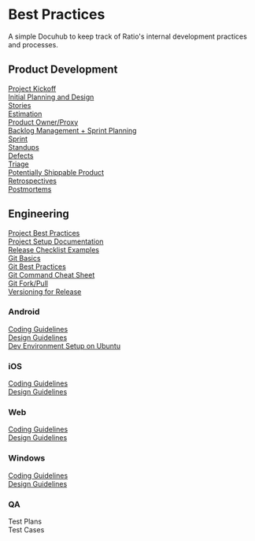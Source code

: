 Best Practices
============

A simple Docuhub to keep track of Ratio's internal development practices and processes.

Product Development
---
[Project Kickoff](../master/pages/project_kickoff.md)  
[Initial Planning and Design](../master/pages/initial_planning_and_design.md)  
[Stories](../master/pages/stories.md)  
[Estimation](../master/pages/estimation.md)  
[Product Owner/Proxy](../master/pages/product_owner_proxy.md)  
[Backlog Management + Sprint Planning](../master/pages/sprint_planning.md)  
[Sprint](../master/pages/sprints.md)  
[Standups](../master/pages/standups.md)  
[Defects](../master/pages/defects.md)  
[Triage](../master/pages/triage.md)  
[Potentially Shippable Product](../master/pages/potentially_shippable_product.md)  
[Retrospectives](../master/pages/retrospectives.md)  
[Postmortems](../master/pages/postmortems.md)  


Engineering
---
[Project Best Practices](../master/pages/engineering/project_best_practices.md)  
[Project Setup Documentation](../master/pages/engineering/project_setup_documentation.md)  
[Release Checklist Examples](../master/pages/engineering/release_checklists.md)  
[Git Basics](../master/pages/engineering/git_basics.md)  
[Git Best Practices](../master/pages/engineering/git_best_practices.md)  
[Git Command Cheat Sheet](../master/pages/engineering/git_commands.md)  
[Git Fork/Pull](../master/pages/engineering/github_branching_and_pull_requests.md)  
[Versioning for Release](../master/pages/engineering/versioning_for_release.md)  
<!--
Test Driven Development  
Logic Diagram Basics  
Sequence Diagram Basics  
Entity Relationship Diagram Basics  
-->
### Android
[Coding Guidelines](../master/pages/android/code_guidelines.md)  
[Design Guidelines](../master/pages/android/design_guidelines.md)  
[Dev Environment Setup on Ubuntu](../master/pages/android/android_ubuntu_setup.md)  

### iOS
[Coding Guidelines](../master/pages/ios/code_guidelines.md)  
[Design Guidelines](../master/pages/ios/design_guidelines.md)  

### Web
[Coding Guidelines](../master/pages/web/javascript_code_guidelines.md)  
[Design Guidelines](../master/pages/web/design_guidelines.md)  

### Windows
[Coding Guidelines](../master/pages/windows/code_guidelines.md)  
[Design Guidelines](../master/pages/windows/design_guidelines.md)  

### QA
Test Plans  
Test Cases  